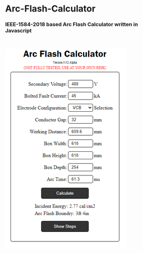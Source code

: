 # Arc-Flash-Calculator
### IEEE-1584-2018 based Arc Flash Calculator written in Javascript

<br/>

![Screenshot of arc-flash-calculator](/images/screenshot.png)

